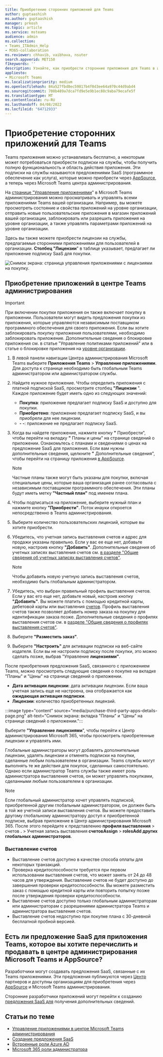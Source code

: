 ```yaml
---
title: Приобретение сторонних приложений для Teams
author: guptaashish
ms.author: guptaashish
manager: prkosh
ms.topic: article
ms.service: msteams
audience: admin
ms.collection:
- Teams_ITAdmin_Help
- M365-collaboration
ms.reviewer: chhavib, vaibhava, nsuter
search.appverid: MET150
f1keywords: ''
description: Узнайте, как приобрести сторонние приложения для Teams в центре Microsoft Teams администрирования.
appliesto:
- Microsoft Teams
ms.localizationpriority: medium
ms.openlocfilehash: 84a527fbd8ec59817b4f0d3ee64a970c44d9abd4
ms.sourcegitcommit: 708b489a7dca7fd9e5e9b1ec88c9aba79ecafe5f
ms.translationtype: MT
ms.contentlocale: ru-RU
ms.lasthandoff: 04/08/2022
ms.locfileid: "64712933"
---
```

# <a name="purchase-third-party-apps-for-teams"></a>Приобретение сторонних приложений для Teams

Teams приложения можно устанавливать бесплатно, а некоторым может потребоваться приобрести подписки на службы, чтобы получить полную функциональность и область действия приложения. Эти подписки на службы называются предложениями SaaS (программное обеспечение как услуга), которые можно приобрести через [AppSource](https://appsource.microsoft.com/), а теперь через Microsoft Teams центра администрирования.

На [странице "Управление приложениями](manage-apps.md)" в Microsoft Teams администрирования можно просматривать и управлять всеми приложениями Teams вашей организации. Например, вы можете просмотреть состояние и свойства приложений на уровне организации, отправить новые пользовательские приложения в магазин приложений вашей организации, заблокировать или разрешить приложения на уровне организации, а также управлять параметрами приложений на уровне организации.

Здесь вы также можете приобрести лицензии на службы, предлагаемые сторонними приложениями для пользователей в организации. **Столбец "Лицензии**" в таблице указывает, предлагает ли приложение подписку SaaS для покупки.

![Снимок экрана: страница управления приложениями с лицензиями на покупку.](media/manage-apps-new-page.png)

## <a name="purchase-apps-in-the-teams-admin-center"></a>Приобретение приложений в центре Teams администрирования

> [!IMPORTANT]
> При включении покупки приложения он также включает покупку в приложении. Пользователи могут видеть предложения покупки из приложения, которые управляются независимым поставщиком программного обеспечения для своего приложения. Если вы хотите заблокировать покупку приложения пользователями, необходимо заблокировать приложение. Дополнительные сведения о блокировке приложения см. в статье [](app-policies.md) "Управление политиками приложений" или в статье о блокировке приложения на [уровне организации](manage-apps.md#allow-and-block-apps).

1. В левой панели навигации Центра администрирования Microsoft Teams выберите **Приложения Teams** > **Управление приложениями**. Для доступа к странице необходимо быть глобальным Teams администратором или администратором службы.
1. Найдите нужное приложение. Чтобы определить приложения с платной подпиской SaaS, просмотрите столбец **"Лицензии** ". Каждое приложение будет иметь одно из следующих значений:
    - **Покупка**: приложение предлагает подписку SaaS и доступно для покупки.  
    - **Приобретено**: приложение предлагает подписку SaaS, и вы приобрели для нее лицензии.
    - **- -**: приложение не предлагает подписку SaaS.
1. Когда вы найдете приложение, нажмите кнопку **"** Приобрести", чтобы перейти на вкладку **"** Планы и цены" на странице сведений о приложении. Ознакомьтесь с планами и сведениями о ценах на предложение SaaS для приложения. Если вам нужны дополнительные сведения, щелкните **"** Дополнительные сведения", чтобы перейти на страницу приложения [в AppSource](https://appsource.microsoft.com/).

   > [!NOTE]
   > Частные планы также могут быть указаны для покупки, включая специальные цены, которые ваша организация ранее согласовыла с независимым поставщиком программного обеспечения. Эти планы будут иметь метку **"Частный план"** под именем плана.

1. Чтобы подписаться на приложение, выберите нужный план и нажмите кнопку **"Приобрести"**. Поток инауки откроется непосредственно в Teams администрирования.

1. Выберите количество пользовательских лицензий, которые вы хотите приобрести.
1. Убедитесь, что учетная запись выставления счетов и адрес для продажи указаны правильно. Если у вас ее еще нет, добавьте новую, настроив кнопку **"Добавить"**. Дополнительные сведения об учетных записях выставления счетов см. [в разделе "Общие сведения об учетных записях выставления счетов"](/microsoft-365/commerce/manage-billing-accounts).

   > [!NOTE]
   > Чтобы добавить новую учетную запись выставления счетов, необходимо быть глобальным администратором.

1. Убедитесь, что выбран правильный профиль выставления счетов. Если у вас его еще нет, добавьте новый, настроив кнопку **"Добавить"**. Вы можете платить с помощью кредитной карты, дебетовой карты или выставления [счетов](#invoice-billing). Профиль выставления счетов также позволяет добавить номер заказа на покупку для идентификации заказа позже. Дополнительные сведения о профилях выставления счетов см. в [разделе "Общие сведения о профилях выставления счетов"](/microsoft-365/commerce/billing-and-payments/manage-billing-profiles).
1. Выберите **"Разместить заказ"**.
1. Выберите **"Настроить"** для активации подписки на веб-сайте издателя. Если вы не настроили подписку после покупки, это можно сделать позже, выбрав "Управление **лицензиями"**.

После приобретения предложения SaaS, связанного с приложением Teams, можно просмотреть следующие сведения о покупке на вкладке "Планы"  и "Цены" на странице сведений о приложении.

- **Дата активации лицензии**: дата активации лицензии. Если ваша учетная запись еще не настроена, она отображается как **ожидающая активация подписки**.
- **Лицензии**: количество приобретенных лицензий.

:::image type="content" source="media/purchase-third-party-apps-details-page.png" alt-text="Снимок экрана: вкладка &quot;Планы&quot; и &quot;Цены&quot; на странице сведений о приложении.":::

Выберите **"Управление лицензиями**", чтобы перейти к Центр администрирования Microsoft 365, чтобы просмотреть приобретенные лицензии и управлять ими.

Глобальные администраторы могут добавлять дополнительные лицензии, удалять лицензии и отменять подписки на покупки, сделанные любым пользователем в организации. Teams службы могут выполнять те же действия для покупок, сделанных самостоятельно. Однако если администратор Teams службы также имеет роль администратора выставления счетов, он может управлять покупками, сделанными любым пользователем в организации.

> [!NOTE]
> Если глобальный администратор хочет управлять подпиской, приобретенной другим глобальным администратором, он должен быть в той же учетной записи выставления счетов. Вы можете предоставить другому глобальному администратору доступ к приобретенной подписке, выбрав приложение в Центр администрирования Microsoft 365. После этого перейдите к представлению **профиля выставления** >  счетов **.** >  Учетная запись выставления **счетовAssign** >  **rolesAdd других глобальных администраторов**.

### <a name="invoice-billing"></a>Выставление счетов

- Выставление счетов доступно в качестве способа оплаты для некоторых транзакций.
- Проверка кредитоспособности требуется при первом использовании выставления счетов, что может занять от 24 до 48 часов для утверждения. Выставление счетов не будет доступно до завершения проверки кредитоспособности. Вы можете разместить заказ с помощью кредитной карты или повторить попытку позже после утверждения проверки кредитоспособности.
- Выставление счетов доступно только глобальным администраторам или администраторам с разрешениями администратора Teams и администратора выставления счетов.
- Выставление счетов недоступно при покупке плана с 30-дневной бесплатной пробной версией.

## <a name="have-a-saas-offer-for-a-teams-app-that-you-want-to-list-and-sell-in-the-microsoft-teams-admin-center-and-appsource"></a>Есть ли предложение SaaS для приложения Teams, которое вы хотите перечислить и продавать в центре администрирования Microsoft Teams и AppSource?

Разработчики могут создавать предложения SaaS, связанные с их Teams приложениями. Эти предложения публикуются через [Центр](https://partner.microsoft.com) партнеров и доступны организациям для приобретения через [AppSource](https://appsource.microsoft.com/) и Microsoft Teams администрирования.

Сторонние разработчики приложений могут перейти к созданию [предложения SaaS для](/azure/marketplace/partner-center-portal/create-new-saas-offer) получения дополнительных сведений.

## <a name="related-topics"></a>Статьи по теме

- [Управление приложениями в центре Microsoft Teams администрирования](manage-apps.md)
- [Создание предложения SaaS](/azure/marketplace/partner-center-portal/create-new-saas-offer)
- [Встроенные роли Azure AD](/azure/active-directory/roles/permissions-reference)
- [Microsoft 365 роли администратора](/microsoft-365/admin/add-users/about-admin-roles)
